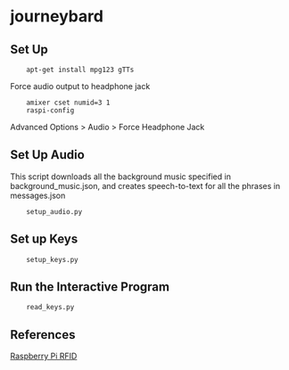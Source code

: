# journeybard

## Set Up

```
    apt-get install mpg123 gTTs
```

Force audio output to headphone jack

```
    amixer cset numid=3 1
    raspi-config
```

Advanced Options > Audio > Force Headphone Jack


## Set Up Audio

This script downloads all the background music specified in background_music.json, and creates speech-to-text for all the phrases in messages.json

```
    setup_audio.py
```

## Set up Keys

```
    setup_keys.py
```

## Run the Interactive Program

```
    read_keys.py
```

## References

[Raspberry Pi RFID](https://pimylifeup.com/raspberry-pi-rfid-rc522/)
